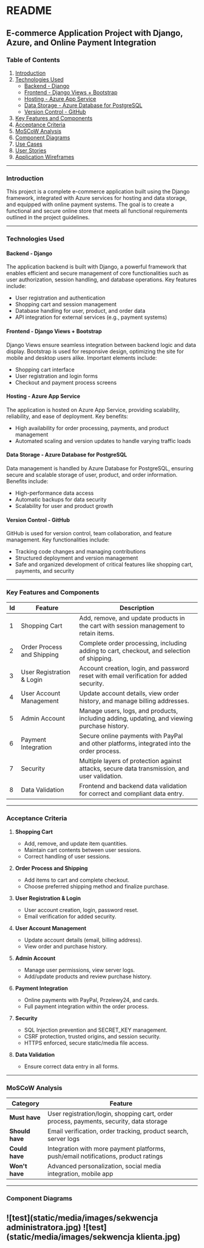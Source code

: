 # README

## E-commerce Application Project with Django, Azure, and Online Payment Integration

### Table of Contents
1. [Introduction](#introduction)
2. [Technologies Used](#technologies-used)
   - [Backend - Django](#backend---django)
   - [Frontend - Django Views + Bootstrap](#frontend---django-views--bootstrap)
   - [Hosting - Azure App Service](#hosting---azure-app-service)
   - [Data Storage - Azure Database for PostgreSQL](#data-storage---azure-database-for-postgresql)
   - [Version Control - GitHub](#version-control---github)
3. [Key Features and Components](#key-features-and-components)
4. [Acceptance Criteria](#acceptance-criteria)
5. [MoSCoW Analysis](#moscow-analysis)
6. [Component Diagrams](#component-diagrams)
7. [Use Cases](#use-cases)
8. [User Stories](#user-stories)
9. [Application Wireframes](#application-wireframes)

---

### Introduction

This project is a complete e-commerce application built using the Django framework, integrated with Azure services for hosting and data storage, and equipped with online payment systems. The goal is to create a functional and secure online store that meets all functional requirements outlined in the project guidelines.

---

### Technologies Used

#### Backend - Django

The application backend is built with Django, a powerful framework that enables efficient and secure management of core functionalities such as user authorization, session handling, and database operations. Key features include:

- User registration and authentication
- Shopping cart and session management
- Database handling for user, product, and order data
- API integration for external services (e.g., payment systems)

#### Frontend - Django Views + Bootstrap

Django Views ensure seamless integration between backend logic and data display. Bootstrap is used for responsive design, optimizing the site for mobile and desktop users alike. Important elements include:

- Shopping cart interface
- User registration and login forms
- Checkout and payment process screens

#### Hosting - Azure App Service

The application is hosted on Azure App Service, providing scalability, reliability, and ease of deployment. Key benefits:

- High availability for order processing, payments, and product management
- Automated scaling and version updates to handle varying traffic loads

#### Data Storage - Azure Database for PostgreSQL

Data management is handled by Azure Database for PostgreSQL, ensuring secure and scalable storage of user, product, and order information. Benefits include:

- High-performance data access
- Automatic backups for data security
- Scalability for user and product growth

#### Version Control - GitHub

GitHub is used for version control, team collaboration, and feature management. Key functionalities include:

- Tracking code changes and managing contributions
- Structured deployment and version management
- Safe and organized development of critical features like shopping cart, payments, and security

---

### Key Features and Components

| Id | Feature                     | Description                                                                                   |
|----|------------------------------|-----------------------------------------------------------------------------------------------|
| 1  | Shopping Cart                | Add, remove, and update products in the cart with session management to retain items.         |
| 2  | Order Process and Shipping   | Complete order processing, including adding to cart, checkout, and selection of shipping.     |
| 3  | User Registration & Login    | Account creation, login, and password reset with email verification for added security.       |
| 4  | User Account Management      | Update account details, view order history, and manage billing addresses.                     |
| 5  | Admin Account                | Manage users, logs, and products, including adding, updating, and viewing purchase history.   |
| 6  | Payment Integration          | Secure online payments with PayPal and other platforms, integrated into the order process.    |
| 7  | Security                     | Multiple layers of protection against attacks, secure data transmission, and user validation. |
| 8  | Data Validation              | Frontend and backend data validation for correct and compliant data entry.                    |

---

### Acceptance Criteria

1. **Shopping Cart**  
   - Add, remove, and update item quantities.
   - Maintain cart contents between user sessions.
   - Correct handling of user sessions.

2. **Order Process and Shipping**  
   - Add items to cart and complete checkout.
   - Choose preferred shipping method and finalize purchase.

3. **User Registration & Login**  
   - User account creation, login, password reset.
   - Email verification for added security.

4. **User Account Management**  
   - Update account details (email, billing address).
   - View order and purchase history.

5. **Admin Account**  
   - Manage user permissions, view server logs.
   - Add/update products and review purchase history.

6. **Payment Integration**  
   - Online payments with PayPal, Przelewy24, and cards.
   - Full payment integration within the order process.

7. **Security**  
   - SQL Injection prevention and SECRET_KEY management.
   - CSRF protection, trusted origins, and session security.
   - HTTPS enforced, secure static/media file access.

8. **Data Validation**  
   - Ensure correct data entry in all forms.

---

### MoSCoW Analysis

| Category       | Feature                                                                         |
|----------------|---------------------------------------------------------------------------------|
| **Must have**  | User registration/login, shopping cart, order process, payments, security, data storage |
| **Should have**| Email verification, order tracking, product search, server logs                  |
| **Could have** | Integration with more payment platforms, push/email notifications, product ratings |
| **Won't have** | Advanced personalization, social media integration, mobile app                   |

---

### Component Diagrams
![test](static/media/images/sekwencja administratora.jpg)
![test](static/media/images/sekwencja klienta.jpg)
---
